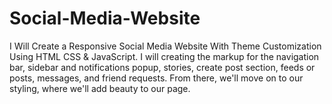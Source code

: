 # Social-Media-Website
I Will  Create a Responsive Social Media Website With Theme Customization Using HTML CSS &amp; JavaScript. I will creating the markup for the navigation bar, sidebar and notifications popup, stories, create post section, feeds or posts, messages, and friend requests. From there, we'll move on to our styling, where we'll add beauty to our page. 
